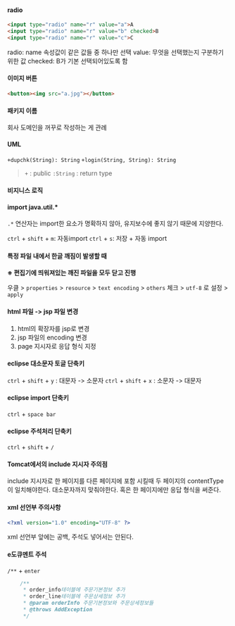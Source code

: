#### radio
```html
<input type="radio" name="r" value="a">A
<input type="radio" name="r" value="b" checked>B
<input type="radio" name="r" value="c">C
```
radio: name 속성값이 같은 값들 중 하나만 선택
value: 무엇을 선택했는지 구분하기 위한 값
checked: B가 기본 선택되어있도록 함


#### 이미지 버튼
```html
<button><img src="a.jpg"></button>
```

#### 패키지 이름
회사 도메인을 꺼꾸로 작성하는 게 관례

#### UML
`+dupchk(String): String`
`+login(String, String): String`
>`+` : public
>`:String` : return type

#### 비지니스 로직

#### import java.util.*
`.*` 연산자는 import한 요소가 명확하지 않아, 유지보수에 좋지 않기 때문에 지양한다.

`ctrl` + `shift` + `m`: 자동import
`ctrl` + `s`: 저장 + 자동 import

#### 특정 파일 내에서 한글 깨짐이 발생할 때

**※ 편집기에 띄워져있는 깨진 파일을 모두 닫고 진행**

우클 > `properties` > `resource` > `text encoding` > `others` 체크 > `utf-8` 로 설정 > `apply`


#### html 파일 -> jsp 파일 변경
1) html의 확장자를 jsp로 변경
2) jsp 파일의 encoding 변경
3) page 지시자로 응답 형식 지정

#### eclipse 대소문자 토글 단축키
`ctrl` + `shift` + `y` : 대문자 -> 소문자
`ctrl` + `shift` + `x` : 소문자 -> 대문자

#### eclipse import 단축키
`ctrl` + `space bar`

#### eclipse 주석처리 단축키
`ctrl` + `shift` + `/`

#### Tomcat에서의 include 지시자 주의점
include 지시자로 한 페이지를 다른  페이지에 포함 시킬때 두 페이지의 contentType이 일치해야한다.
대소문자까지 맞춰야한다.
혹은 한 페이지에만 응답 형식을 써준다.

#### xml 선언부 주의사항
```xml
<?xml version="1.0" encoding="UTF-8" ?>
```
xml 선언부 앞에는 공백, 주석도 넣어서는 안된다.

####  e도큐멘트 주석
`/**` + `enter`
```java
	/**
	 * order_info테이블에 주문기본정보 추가
	 * order_line테이블에 주문상세정보 추가
	 * @param orderInfo 주문기본정보와 주문상세정보들
	 * @throws AddException
	 */
```
<!--stackedit_data:
eyJoaXN0b3J5IjpbMTk2MDczNTYxMCwtMTg5ODA4Njg5MSwtMT
kxODk1NzQ3MCwtOTIxMTc2NTMwLDc3ODcyODQ5OCwtMTYzOTA4
NTIzNSwzNTYyMDAzODEsLTI2Nzc2ODI3NCwxMTI0NDc4NDQ1LC
0xMTY5ODM4Mjg4LC0xMTY0MTM0NDgyXX0=
-->